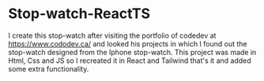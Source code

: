 # Stop-watch-ReactTS
I create this stop-watch after visiting the portfolio of codedev at https://www.cododev.ca/ and looked his projects in which I found out the stop-watch designed from the Iphone stop-watch. This project was made in Html, Css and JS so I recreated it in React and Tailwind that's it and added some extra functionality.
